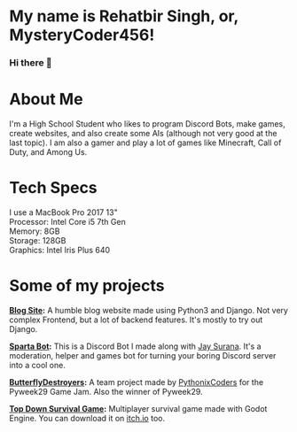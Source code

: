# My name is Rehatbir Singh, or, MysteryCoder456!
### Hi there 👋

# About Me
I'm a High School Student who likes to program Discord Bots, make games, create websites, and also create some AIs (although not very good at the last topic).
I am also a gamer and play a lot of games like Minecraft, Call of Duty, and Among Us.

# Tech Specs
I use a MacBook Pro 2017 13"<br>
Processor: Intel Core i5 7th Gen<br>
Memory: 8GB<br>
Storage: 128GB<br>
Graphics: Intel Iris Plus 640

# Some of my projects
**[Blog Site](https://mysterycoder456.pythonanywhere.com/):**
A humble blog website made using Python3 and Django. Not very complex Frontend, but a lot of backend features. It's mostly to try out Django.

**[Sparta Bot](https://discord.gg/RrVY4bP):**
This is a Discord Bot I made along with [Jay Surana](https://github.com/Jay-Surana). It's a moderation, helper and games bot for turning your boring Discord server into a cool one.

**[ButterflyDestroyers](https://github.com/PythonixCoders/PyWeek29):**
A team project made by [PythonixCoders](https://github.com/PythonixCoders) for the Pyweek29 Game Jam. Also the winner of Pyweek29.

**[Top Down Survival Game](https://github.com/MysteryCoder456/TopDownSurvival):**
Multiplayer survival game made with Godot Engine. You can download it on [itch.io](https://mysterycoder456.itch.io/top-down-survival) too.
